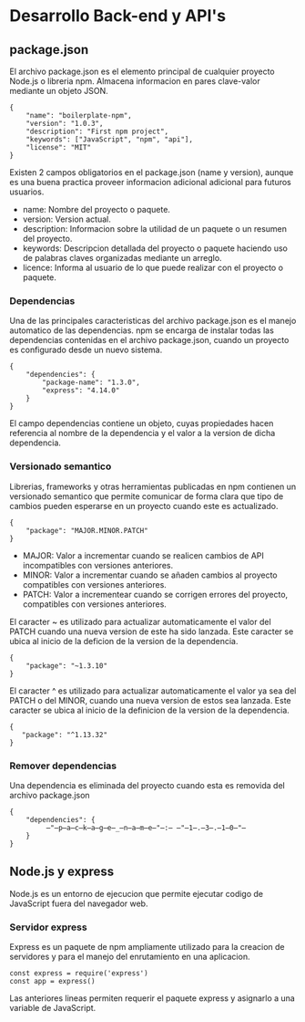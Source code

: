 # Desarrollo Back-end y API's

## package.json

El archivo package.json es el elemento principal de cualquier proyecto Node.js o libreria npm.
Almacena informacion en pares clave-valor mediante un objeto JSON.

    {
        "name": "boilerplate-npm",
        "version": "1.0.3",
        "description": "First npm project",
        "keywords": ["JavaScript", "npm", "api"],
        "license": "MIT"
    }

Existen 2 campos obligatorios en el package.json (name y version), aunque es una buena practica proveer informacion adicional adicional para futuros usuarios.

- name: Nombre del proyecto o paquete.
- version: Version actual.
- description: Informacion sobre la utilidad de un paquete o un resumen del proyecto.
- keywords: Descripcion detallada del proyecto o paquete haciendo uso de palabras claves organizadas mediante un arreglo.
- licence: Informa al usuario de lo que puede realizar con el proyecto o paquete.

### Dependencias

Una de las principales caracteristicas del archivo package.json es el manejo automatico de las dependencias.
npm se encarga de instalar todas las dependencias contenidas en el archivo package.json, cuando un proyecto es configurado desde un nuevo sistema.

    {
        "dependencies": {
            "package-name": "1.3.0",
            "express": "4.14.0"
        }
    }

El campo dependencias contiene un objeto, cuyas propiedades hacen referencia al nombre de la dependencia y el valor a la version de dicha dependencia.

### Versionado semantico

Librerias, frameworks y otras herramientas publicadas en npm contienen un versionado semantico que permite comunicar de forma clara que tipo de cambios pueden esperarse en un proyecto cuando este es actualizado.

    {
        "package": "MAJOR.MINOR.PATCH"
    }

- MAJOR: Valor a incrementar cuando se realicen cambios de API incompatibles con versiones anteriores.
- MINOR: Valor a incrementar cuando se añaden cambios al proyecto compatibles con versiones anteriores.
- PATCH: Valor a incrementear cuando se corrigen errores del proyecto, compatibles con versiones anteriores.

El caracter ~ es utilizado para actualizar automaticamente el valor del PATCH cuando una nueva version de este ha sido lanzada.
Este caracter se ubica al inicio de la deficion de la version de la dependencia.

    {
        "package": "~1.3.10"
    }

El caracter ^ es utilizado para actualizar automaticamente el valor ya sea del PATCH o del MINOR, cuando una nueva version de estos sea lanzada.
Este caracter se ubica al inicio de la definicion de la version de la dependencia.

    {
       "package": "^1.13.32"
    }

### Remover dependencias

Una dependencia es eliminada del proyecto cuando esta es removida del archivo package.json

    {
        "dependencies": {
             ̶"̶p̶a̶c̶k̶a̶g̶e̶_̶n̶a̶m̶e̶"̶:̶ ̶"̶1̶.̶3̶.̶1̶0̶"̶
        }
    }

## Node.js y express

Node.js es un entorno de ejecucion que permite ejecutar codigo de JavaScript fuera del navegador web.

### Servidor express

Express es un paquete de npm ampliamente utilizado para la creacion de servidores y para el manejo del enrutamiento en una aplicacion.

    const express = require('express')
    const app = express()

Las anteriores lineas permiten requerir el paquete express y asignarlo a una variable de JavaScript.